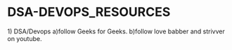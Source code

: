 # DSA-DEVOPS_RESOURCES

1) DSA/Devops
  a)follow Geeks for Geeks.
  b)follow love babber and strivver on youtube.
